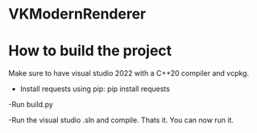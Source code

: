 # VKModernRenderer
 
# How to build the project

Make sure to have visual studio 2022 with a C++20 compiler and vcpkg.

- Install requests using pip: pip install requests

-Run build.py

-Run the visual studio .sln and compile. Thats it. You can now run it.




